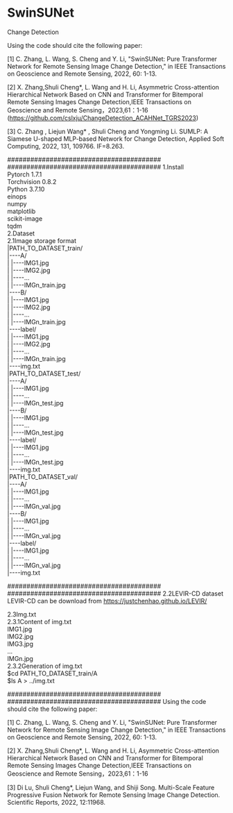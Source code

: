 # SwinSUNet
Change Detection


Using the code should cite the following paper:

[1] C. Zhang, L. Wang, S. Cheng and Y. Li, "SwinSUNet: Pure Transformer Network for Remote Sensing Image Change Detection," in IEEE Transactions on Geoscience and Remote Sensing, 2022, 60: 1-13.

[2] X. Zhang,Shuli Cheng*, L. Wang and H. Li, Asymmetric Cross-attention Hierarchical Network Based on CNN and Transformer for Bitemporal Remote Sensing Images Change Detection,IEEE Transactions on Geoscience and Remote Sensing，2023,61：1-16 (https://github.com/cslxju/ChangeDetection_ACAHNet_TGRS2023)

[3] C. Zhang , Liejun Wang* , Shuli Cheng and Yongming Li. SUMLP: A Siamese U-shaped MLP-based Network for Change Detection, Applied Soft Computing, 2022, 131, 109766. IF=8.263.

########################################
########################################
1.Install  
Pytorch 1.7.1  
Torchvision 0.8.2  
Python 3.7.10  
einops  
numpy  
matplotlib  
scikit-image  
tqdm  
2.Dataset  
2.1Image storage format  
|PATH_TO_DATASET_train/  
|----A/  
|  |----IMG1.jpg  
|  |----IMG2.jpg  
|  |----...  
|  |----IMGn_train.jpg  
|----B/  
|  |----IMG1.jpg  
|  |----IMG2.jpg  
|  |----...  
|  |----IMGn_train.jpg  
|----label/  
|  |----IMG1.jpg  
|  |----IMG2.jpg  
|  |----...  
|  |----IMGn_train.jpg  
|----img.txt  
|PATH_TO_DATASET_test/  
|----A/  
|  |----IMG1.jpg  
|  |----...  
|  |----IMGn_test.jpg  
|----B/  
|  |----IMG1.jpg  
|  |----...  
|  |----IMGn_test.jpg  
|----label/  
|  |----IMG1.jpg  
|  |----...  
|  |----IMGn_test.jpg  
|----img.txt  
|PATH_TO_DATASET_val/  
|----A/  
|  |----IMG1.jpg  
|  |----...  
|  |----IMGn_val.jpg  
|----B/  
|  |----IMG1.jpg  
|  |----...  
|  |----IMGn_val.jpg  
|----label/  
|  |----IMG1.jpg  
|  |----...  
|  |----IMGn_val.jpg  
|----img.txt  


########################################
########################################
2.2LEVIR-CD dataset  
LEVIR-CD can be download from https://justchenhao.github.io/LEVIR/  

2.3Img.txt  
2.3.1Content of img.txt  
IMG1.jpg  
IMG2.jpg  
IMG3.jpg  
...  
IMGn.jpg  
2.3.2Generation of img.txt  
$cd PATH_TO_DATASET_train/A  
$ls A > ../img.txt  

########################################
########################################
Using the code should cite the following paper:

[1] C. Zhang, L. Wang, S. Cheng and Y. Li, "SwinSUNet: Pure Transformer Network for Remote Sensing Image Change Detection," in IEEE Transactions on Geoscience and Remote Sensing, 2022, 60: 1-13.

[2] X. Zhang,Shuli Cheng*, L. Wang and H. Li, Asymmetric Cross-attention Hierarchical Network Based on CNN and Transformer for Bitemporal Remote Sensing Images Change Detection,IEEE Transactions on Geoscience and Remote Sensing，2023,61：1-16

[3] Di Lu, Shuli Cheng*, Liejun Wang, and Shiji Song. Multi-Scale Feature Progressive Fusion Network for Remote Sensing Image Change Detection. Scientific Reports, 2022, 12:11968.
